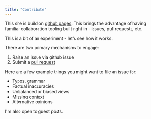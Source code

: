 ```yaml
---
title: "Contribute"
---
```


This site is build on [github pages](https://github.com/pjh68/pjh68.github.io). This brings the advantage of having familiar collaboration tooling built right in - issues, pull requests, etc. 

This is a bit of an experiment - let's see how it works.

There are two primary mechanisms to engage:
1. Raise an issue via [github issue](https://github.com/pjh68/pjh68.github.io/issues)
2. Submit a [pull request](https://github.com/pjh68/pjh68.github.io/pulls)

Here are a few example things you might want to file an issue for:
* Typos, grammar
* Factual inaccuracies
* Unbalanced or biased views
* Missing context
* Alternative opinions

I'm also open to guest posts.

